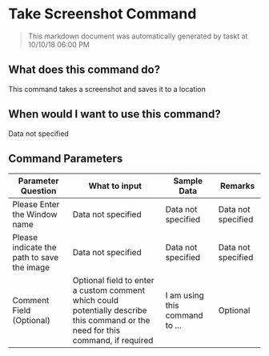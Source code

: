 <!--TITLE: Take Screenshot Command -->
<!-- SUBTITLE: a command in the Image Commands group -->
# Take Screenshot Command


> This markdown document was automatically generated by taskt at 10/10/18 06:00 PM


## What does this command do?
This command takes a screenshot and saves it to a location


## When would I want to use this command?
Data not specified


## Command Parameters
| Parameter Question   	| What to input  	|  Sample Data 	| Remarks  	|
| ---                    | ---               | ---           | ---       |
|Please Enter the Window name|Data not specified|Data not specified|Data not specified|
|Please indicate the path to save the image|Data not specified|Data not specified|Data not specified|
|Comment Field (Optional)|Optional field to enter a custom comment which could potentially describe this command or the need for this command, if required|I am using this command to ...|Optional|



